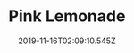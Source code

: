 ---
title: Pink Lemonade
artist: Closure in Moscow
date: 2019-11-16T02:09:10.545Z
cover: tumblr_od8yzti0js1vfaqyoo1_1280.jpg
styles:
  - Progressive Rock
  - Psychedelic Rock
links:
  spotify: https://open.spotify.com/album/1S0dJcSjS7imowLavbihCs?si=QXELI6x6Rkuv_YCxCMLmDA
  youtube: https://music.youtube.com/watch?v=6Q6dQW-HHjo
  applemusic: https://itunes.apple.com/us/album/pink-lemonade/859035949?uo=4
  soundcloud: ""
  bandcamp: ""
  googleplay: https://play.google.com/music/m/Bnqm4j46l2zsmmtuewbvra6nt5e?signup_if_needed=1
  deezer: https://www.deezer.com/album/7699200
---